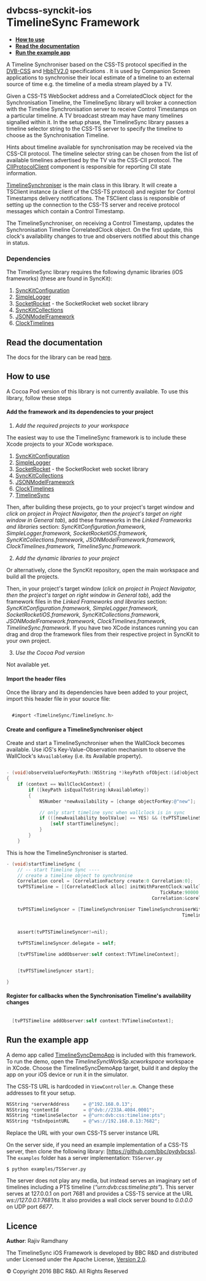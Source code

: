 # <small>dvbcss-synckit-ios</small><br/>TimelineSync Framework

* **[How to use](#how-to-use)**
* **[Read the documentation](#read-the-documentation)**
* **[Run the example app](#run-the-example-app)**


A Timeline Synchroniser based on the CSS-TS protocol specified in the [DVB-CSS](https://www.dvb.org/resources/public/standards/a167-2_dvb-css_part_2_content-ID-and-media-sync_June2016.pdf) and [HbbTV2.0](http://www.etsi.org/deliver/etsi_ts%5C102700_102799%5C102796%5C01.03.01_60%5Cts_102796v010301p.pdf) specifications . It is used by Companion Screen applications to synchronise their local estimate of a timeline to an external source of time e.g. the timeline of a media stream played by a TV.


Given a CSS-TS WebSocket address and a CorrelatedClock object for the Synchronisation Timeline, the TimelineSync library will broker a connection with the Timeline Synchronisation server to receive Control Timestamps on a particular timeline. A TV broadcast stream may have many timelines signalled within it. In the setup phase, the TimelineSync library passes a timeline selector string to the CSS-TS server to specify the timeline to choose as the Synchronisation Timeline.

Hints about timeline available for synchronisation may be received via the CSS-CII protocol. The timeline selector string can be chosen from the list of available timelines advertised by the TV via the CSS-CII protocol.  The [CIIProtocolClient](../CIIProtocolClient) component is responsible for reporting CII state information.

[TimelineSynchroniser](TimelineSync/TimelineSynchroniser.h) is the main class in this library. It will create a TSClient instance (a client of the CSS-TS protocol) and register for Control Timestamps delivery notifications. The TSClient class is responsible of setting up the connection to the CSS-TS server and receive protocol messages which contain a Control Timestamp.

The TimelineSynchroniser, on receiving a Control Timestamp, updates the Synchronisation Timeline CorrelatedClock object. On the first update, this clock's availability changes to true and observers notified about this change in status.


### Dependencies
The TimelineSync library requires the following dynamic libraries (iOS frameworks) (these are found in SyncKit):

1. [SyncKitConfiguration](../SyncKitConfiguration)
2. [SimpleLogger](../SimpleLogger)
3. [SocketRocket](../SocketRocket) - the SocketRocket web socket library
4. [SyncKitCollections](../SyncKitCollections)
5. [JSONModelFramework](../JSONModelFramework)
6. [ClockTimelines](../ClockTimelines)



## Read the documentation
The docs for the library can be read [here](TimelineSync/docs/index.html).

## How to use

A Cocoa Pod version of this library is not currently available. To use this library, follow these steps

#### Add the framework and its dependencies to your project

1. *Add the required projects to your workspace*

  The easiest way to use the TimelineSync framework is to include these Xcode projects to your XCode workspace.

  1. [SyncKitConfiguration](../SyncKitConfiguration)
  2. [SimpleLogger](../SimpleLogger)
  3. [SocketRocket](../SocketRocket) - the SocketRocket web socket library
  4. [SyncKitCollections](../SyncKitCollections)
  5. [JSONModelFramework](../JSONModelFramework)
  6. [ClockTimelines](../ClockTimelines)
  7. [TimelineSync]()

  Then, after building these projects, go to your project's target window and *click on project in Project Navigator, then the project's target on right window in General tab*), add these frameworks in the *Linked Frameworks and libraries* section: *SyncKitConfiguration.framework, SimpleLogger.framework, SocketRocketiOS.framework, SyncKitCollections.framework, JSONModelFramework.framework, ClockTimelines.framework, TimelineSync.framework*.

2. *Add the dynamic libraries to your project*

  Or alternatively, clone the SyncKit repository, open the main workspace and build all the projects.

  Then, in your project's target window (*click on project in Project Navigator, then the project's target on right window in General tab*), add the framework files in the *Linked Frameworks and libraries* section:  *SyncKitConfiguration.framework, SimpleLogger.framework, SocketRocketiOS.framework, SyncKitCollections.framework, JSONModelFramework.framework, ClockTimelines.framework, TimelineSync.framework*.
  If you have two XCode instances running you can drag and drop the framework files from their respective project in SyncKit to your own project.

3. *Use the Cocoa Pod version*

  Not available yet.

#### Import the header files

Once the library and its dependencies have been added to your project, import this header file in your source file:

```objective-c

  #import <TimelineSync/TimelineSync.h>

```
#### Create and configure a TimelineSynchroniser object

Create and start a TimelineSynchroniser when the WallClock becomes available. Use iOS's Key-Value-Observation mechanism to observe
the WallClock's `kAvailableKey` (i.e. its Available property).


```objective-c

- (void)observeValueForKeyPath:(NSString *)keyPath ofObject:(id)object change:(NSDictionary<NSString *,id> *)change context:(void *)context
{
    if (context == WallClockContext) {
        if ([keyPath isEqualToString:kAvailableKey])
        {
            NSNumber *newAvailability = [change objectForKey:@"new"];

            // only start timeline sync when wallclock is in sync
            if (([newAvailability boolValue] == YES) && (tvPTSTimelineSyncer==nil)){
                [self startTimelineSync];
            }
        }
    }

```

This is how the TimelineSynchroniser is started.

```objective-c
- (void)startTimelineSync {
    // -- start Timeline Sync ----
    // create a timeline object to synchronise
    Correlation corel = [CorrelationFactory create:0 Correlation:0];
    tvPTSTimeline = [[CorrelatedClock alloc] initWithParentClock:wallclock
                                                        TickRate:90000
                                                     Correlation:&corel]; // timeline created but unavailable

    tvPTSTimelineSyncer = [TimelineSynchroniser TimelineSynchroniserWithTimeline:tvPTSTimeline
                                                                TimelineSelector:timelineSelector
                                                                         Content:contentId
                                                                             URL:tsEndpointURL];
    assert(tvPTSTimelineSyncer!=nil);

    tvPTSTimelineSyncer.delegate = self;

    [tvPTSTimeline addObserver:self context:TVTimelineContext];


    [tvPTSTimelineSyncer start];

}

```


#### Register for callbacks when the Synchronisation Timeline's availability changes

```objective-c

  [tvPTSTimeline addObserver:self context:TVTimelineContext];


```


## Run the example app
A demo app called [TimelineSyncDemoApp](TimelineSyncDemoApp/) is included with this framework. To run the demo, open the *TimelineSyncWorkSp.xcworkspace* workspace in XCode. Choose the TimelineSyncDemoApp target, build it and deploy the app on your iOS device or run it in the simulator.

The CSS-TS URL is hardcoded in `ViewController.m`. Change these addresses to fit your setup.

```objective-c
NSString *serverAddress     = @"192.168.0.13";
NSString *contentId         = @"dvb://233A.4084.0001";
NSString *timelineSelector  = @"urn:dvb:css:timeline:pts";
NSString *tsEndpointURL     = @"ws://192.168.0.13:7682";
```
Replace the URL with your own CSS-TS server instance URL

On the server side, if you need an example implementation of a CSS-TS server, then clone the following library:
[https://github.com/bbc/pydvbcss]. The `examples` folder has a server implementation: `TSServer.py`

```
$ python examples/TSServer.py
```
The server does not play any media, but instead serves an imaginary set of timelines including a PTS timeline (*“urn:dvb:css:timeline:pts”*).
This server serves at 127.0.0.1 on port 7681 and provides a CSS-TS service at the URL *ws://127.0.0.1:7681/ts*. It also provides a wall clock server bound to *0.0.0.0* on UDP port *6677*.



## Licence

**Author**: Rajiv Ramdhany

The TimelineSync iOS Framework is developed by BBC R&D and distributed under Licensed under the Apache License, [Version 2.0](http://www.apache.org/licenses/LICENSE-2.0).

© Copyright 2016 BBC R&D. All Rights Reserved

